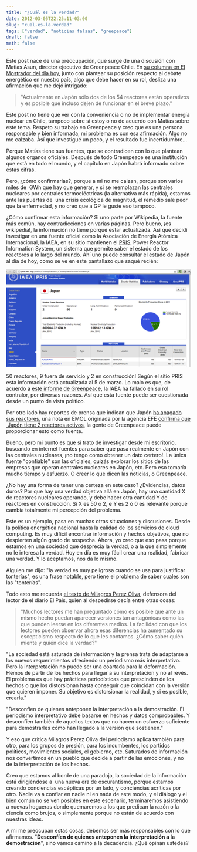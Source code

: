 ```yaml
---
title: "¿Cuál es la verdad?"
date: 2012-03-05T22:25:11-03:00
slug: "cual-es-la-verdad"
tags: ["verdad", "noticias falsas", "greepeace"]
draft: false
math: false
---
```


Este post nace de una preocupación, que surge de una discusión con
Matias Asun, director ejecutivo de Greenpeace Chile. En [su columna en
El Mostrador del día hoy](http://www.elmostrador.cl/opinion/2012/03/05/chile-el-lobby-nuclear-y-las-lecciones-de-fukushima/),
junto con plantear su posición respecto al debate energético en nuestro
país, algo que debe hacer en su rol, desliza una afirmación que me dejó
intrigado:

> "Actualmente en Japón sólo dos de los 54 reactores están operativos y
> es posible que incluso dejen de funcionar en el breve plazo."

Este post no tiene que ver con la conveniencia o no de implementar
energía nuclear en Chile, tampoco sobre si estoy o no de acuerdo con
Matías sobre este tema. Respeto su trabajo en Greenpeace y creo que es
una persona responsable y bien informada, mi problema es con esa
afirmación. Algo no me calzaba. Así que investigué un poco, y el
resultado fue incertidumbre\...

Porque Matías tiene sus fuentes, que se contradicen con lo que plantean
algunos organos oficiales. Después de todo Greenpeace es una institución
que está en todo el mundo, y el capítulo en Japón habrá informado sobre
estas cifras.

Pero, ¿cómo confirmarlas?, porque a mi no me calzan, porque son varios
miles de  GWh que hay que generar, y si se reemplazan las centrales
nucleares por centrales termoeléctricas (la alternativa más rápida),
estamos ante las puertas de  una crisis ecológica de magnitud, el
remedio sale peor que la enfermedad, y no creo que a GP le guste eso
tampoco.

¿Cómo confirmar esta información? Si uno parte por Wikipedia, la fuente
más común, hay contradicciones en varias páginas. Pero bueno, ¡es
wikipedia!, la información no tiene porqué estar actualizada. Así que
decidí investigar en una fuente oficial como la Asociación de Energía
Atómica Internacional, la IAEA, en su sitio mantienen el
[PRIS](http://pris.iaea.org/public/), Power Reactor Information System,
un sistema que permite saber el estado de los reactores a lo largo del
mundo. Ahí uno puede consultar el estado de Japón al día de hoy, como se
ve en este pantallazo que saqué recién:

![](iaea-pris.png)

50 reactores, 9 fuera de servicio y 2 en construcción! Según el sitio
PRIS esta información está actualizada al 5 de marzo. Lo malo es que, de
acuerdo a [este informe de
Greenpeace](http://www.greenpeace.org/international/Global/international/publications/nuclear/2012/Fukushima/Lessons-from-Fukushima.pdf),
la IAEA ha fallado en su rol contralor, por diversas razones. Así que
esta fuente puede ser cuestionada desde un punto de vista político.

Por otro lado hay reportes de prensa que indican que Japón [ha apagado
sus
reactores](http://www.world-nuclear-news.org/RS-Japanese_reactors_await_restart_approvals-1601124.html?utm_source=World+Nuclear+News&utm_campaign=7cbc1b7161-WNN_Daily_16_January_20121_16_2012&utm_medium=email),
una nota en EMOL originada por la agencia EFE [confirma que  Japón tiene
2 reactores
activos](http://www.emol.com/noticias/internacional/2012/02/21/527217/japon-para-otro-reactor-nuclear-y-ya-solo-cuenta-con-dos-operativos.html),
la gente de Greenpeace puede proporcionar esto como fuente.

Bueno, pero mi punto es que si trato de investigar desde mi escritorio,
buscando en internet fuentes para saber qué pasa realmente en Japón con
las centrales nucleares, ¡no tengo como obtener un dato certero!. La
única fuente "confiable" son las oficiales, quizás explorar los sitios
de las empresas que operan centrales nucleares en Japón, etc. Pero eso
tomaría mucho tiempo y esfuerzo. O creer lo que dicen las noticias, o
Greenpeace.

¿No hay una forma de tener una certeza en este caso? ¿Evidencias, datos
duros? Por que hay una verdad objetiva allá en Japón, hay una cantidad X
de reactores nucleares operando, y debe haber otra cantidad Y de
reactores en construcción. Si X es 50 ó 2, e Y es 2 ó 0 es relevante
porque cambia totalmente mi percepción del problema.

Este es un ejemplo, pasa en muchas otras situaciones y discusiones.
Desde la política energética nacional hasta la calidad de los servicios
de cloud computing. Es muy dificil encontrar información y hechos
objetivos, que no despierten algún grado de sospecha. Ahora, yo creo que
eso pasa porque estamos en una sociedad que desprecia la verdad, o a la
que simplemente no le interesa la verdad. Hoy en día es muy fácil crear
una realidad, fabricar una verdad. Y lo aceptamos, nos da lo mismo.

Alguien me dijo: "la verdad es muy peligrosa cuando se usa para
justificar tonterías", es una frase notable, pero tiene el problema de
saber cuales son las "tonterías".

Todo esto me recuerda [el texto de Milagros Perez
Oliva](http://elpais.com/elpais/2012/02/25/opinion/1330186967_932761.html),
defensora del lector de el diario El Pais, quien al despedirse decía
entre otras cosas:

> "Muchos lectores me han preguntado cómo es posible que ante un mismo
> hecho puedan aparecer versiones tan antagónicas como las que pueden
> leerse en los diferentes medios. La facilidad con que los lectores
> pueden observar ahora esas diferencias ha aumentado su escepticismo
> respecto de lo que les contamos. ¿Cómo saber quién miente y quién dice
> la verdad?"

"La sociedad está saturada de información y la prensa trata de
adaptarse a los nuevos requerimientos ofreciendo un periodismo más
interpretativo. Pero la interpretación no puede ser una coartada para la
deformación. Hemos de partir de los hechos para llegar a su
interpretación y no al revés. El problema es que hay prácticas
periodísticas que prescinden de los hechos o que los distorsionan hasta
conseguir que coincidan con la versión que quieren imponer. Su objetivo
es distorsionar la realidad, y si es posible, crearla."

"Desconfíen de quienes anteponen la interpretación a la demostración.
El periodismo interpretativo debe basarse en hechos y datos
comprobables. Y desconfíen también de aquellos textos que no hacen un
esfuerzo suficiente para demostrarles cómo han llegado a la versión que
sostienen."

Y eso que critica Milagros Perez Oliva del periodismo aplica también
para otro, para los grupos de presión, para los incumbentes, los
partidos políticos, movimientos sociales, el gobierno, etc. Saturados de
información nos convertimos en un pueblo que decide a partir de las
emociones, y no de la interpretación de los hechos.

Creo que estamos al borde de una paradoja, la sociedad de la información
está dirigiéndose a  una nueva era de oscurantismo, porque estamos
creando conciencias escépticas por un lado, y conciencias acríticas por
otro. Nadie va a confiar en nadie ni en nada de este modo, y el diálogo
y el bien común no se ven posibles en este escenario, terminaremos
asistiendo a nuevas hogueras donde quemaremos a los que predican la
razón o la ciencia como brujos, o simplemente porque no están de acuerdo
con nuestras ideas.

A mi me preocupan estas cosas, debemos ser más responsables con lo que
afirmamos. "**Desconfíen de quienes anteponen la interpretación a la
demostración**", sino vamos camino a la decadencia. ¿Qué opinan
ustedes?

